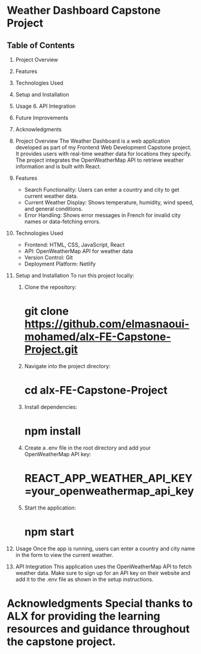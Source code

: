 # Weather Dashboard Capstone Project

## Table of Contents

1. Project Overview 
2. Features 
3. Technologies Used 
4. Setup and Installation 
5. Usage 6. API Integration 
7. Future Improvements 
8. Acknowledgments

1. Project Overview 
    The Weather Dashboard is a web application developed as part of my Frontend Web Development Capstone project. 
    It provides users with real-time weather data for locations they specify. 
    The project integrates the OpenWeatherMap API to retrieve weather information and is built with React.
2. Features 
    - Search Functionality: Users can enter a country and city to get current weather data. 
    - Current Weather Display: Shows temperature, humidity, wind speed, and general conditions. 
    - Error Handling: Shows error messages in French for invalid city names or data-fetching errors.
3. Technologies Used 
    - Frontend: HTML, CSS, JavaScript, React 
    - API: OpenWeatherMap API for weather data 
    - Version Control: Git 
    - Deployment Platform: Netlify
4. Setup and Installation To run this project locally: 
    1. Clone the repository: 
        # git clone https://github.com/elmasnaoui-mohamed/alx-FE-Capstone-Project.git 
    2. Navigate into the project directory: 
        # cd alx-FE-Capstone-Project 
    3. Install dependencies: 
        # npm install 
    4. Create a .env file in the root directory and add your OpenWeatherMap API key: 
        # REACT_APP_WEATHER_API_KEY=your_openweathermap_api_key 
    5. Start the application: 
        # npm start
5. Usage Once the app is running, users can enter a country and city name in the form to view the current weather.
6. API Integration This application uses the OpenWeatherMap API to fetch weather data. 
    Make sure to sign up for an API key on their website and add it to the .env file as shown in the setup instructions.

# Acknowledgments Special thanks to ALX for providing the learning resources and guidance throughout the capstone project.